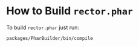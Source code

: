 # How to Build `rector.phar`

To build `rector.phar` just run:

```bash
packages/PharBuilder/bin/compile
```
